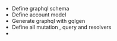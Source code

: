 - Define graphql schema
- Define account model
- Generate graphql with gqlgen
- Define all mutation , query and resolvers
-
